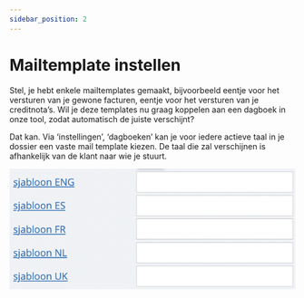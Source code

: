 ```yaml
---
sidebar_position: 2
---
```


# Mailtemplate instellen

Stel, je hebt enkele mailtemplates gemaakt, bijvoorbeeld eentje voor het versturen van je gewone facturen, eentje voor het versturen van je creditnota’s. Wil je deze templates nu graag koppelen aan een dagboek in onze tool, zodat automatisch de juiste verschijnt? 

Dat kan. Via ‘instellingen’, ‘dagboeken’ kan je voor iedere actieve taal in je dossier een vaste mail template kiezen. De taal die zal verschijnen is afhankelijk van de klant naar wie je stuurt. 

![alt text](image-1.png)